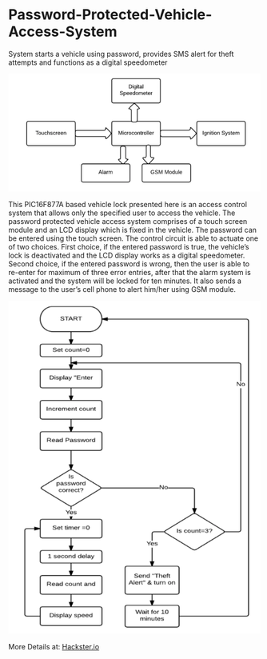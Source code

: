 # Password-Protected-Vehicle-Access-System
System starts a vehicle using password, provides SMS alert for theft attempts and functions as a digital speedometer


![Block Diagram](https://github.com/vv258/Password-Protected-Vehicle-Access-System/blob/master/images/1.png)


This PIC16F877A based vehicle lock presented here is an access control system that allows only the specified user to access the vehicle. The password protected vehicle access system comprises of a touch screen module and an LCD display which is fixed in the vehicle. The password can be entered using the touch screen. The control circuit is able to actuate one of two choices. First choice, if the entered password is true, the vehicle’s lock is deactivated and the LCD display works as a digital speedometer. Second choice, if the entered password is wrong, then the user is able to re-enter for maximum of three error entries, after that the alarm system is activated and the system will be locked for ten minutes. It also sends a message to the user’s cell phone to alert him/her using GSM module.


![Flow Chart](https://github.com/vv258/Password-Protected-Vehicle-Access-System/blob/master/images/2.png)


More Details at: [Hackster.io](https://www.hackster.io/vipinvngpl1992/password-protected-vehicle-access-system-6c1047 "Password Protected Vehicle Access System")


